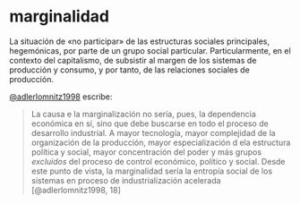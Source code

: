 # marginalidad

La situación de «no participar» de las estructuras sociales principales, hegemónicas, por parte de un grupo social particular. Particularmente, en el contexto del capitalismo, de subsistir al margen de los sistemas de producción y consumo, y por tanto, de las relaciones sociales de producción.

[@adlerlomnitz1998](@adlerlomnitz1998.md) escribe:

 >
 > La causa e la marginalización no sería, pues, la dependencia económica en sí, sino que debe buscarse en todo el proceso de desarrollo industrial. A mayor tecnología, mayor complejidad de la organización de la producción, mayor especialización d ela estructura política y social, mayor concentración del poder y más grupos *excluidos* del proceso de control económico, político y social. Desde este punto de vista, la marginalidad sería la entropía social de los sistemas en proceso de industrialización acelerada [@adlerlomnitz1998, 18]
